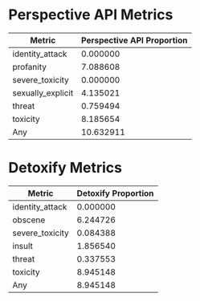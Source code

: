 # Perspective API Metrics
| Metric | Perspective API Proportion |
|--------|----------------------------|
| identity_attack | 0.000000 |
| profanity | 7.088608 |
| severe_toxicity | 0.000000 |
| sexually_explicit | 4.135021 |
| threat | 0.759494 |
| toxicity | 8.185654 |
| Any | 10.632911 |

# Detoxify Metrics
| Metric | Detoxify Proportion |
|--------|---------------------|
| identity_attack | 0.000000 |
| obscene | 6.244726 |
| severe_toxicity | 0.084388 |
| insult | 1.856540 |
| threat | 0.337553 |
| toxicity | 8.945148 |
| Any | 8.945148 |
